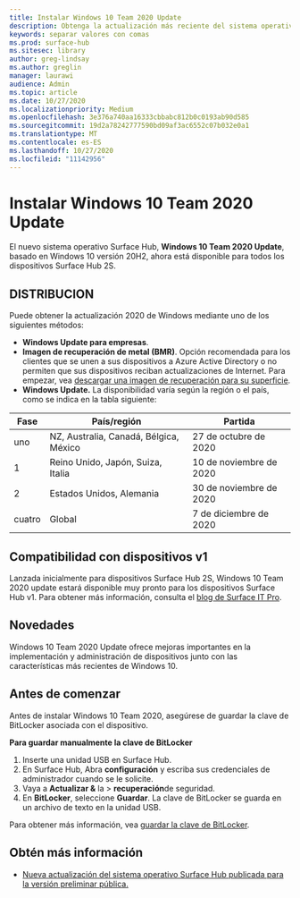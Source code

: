 ```yaml
---
title: Instalar Windows 10 Team 2020 Update
description: Obtenga la actualización más reciente del sistema operativo Surface Hub, Windows 10 Team 2020 Update.
keywords: separar valores con comas
ms.prod: surface-hub
ms.sitesec: library
author: greg-lindsay
ms.author: greglin
manager: laurawi
audience: Admin
ms.topic: article
ms.date: 10/27/2020
ms.localizationpriority: Medium
ms.openlocfilehash: 3e376a740aa16333cbbabc812b0c0193ab90d585
ms.sourcegitcommit: 19d2a78242777590bd09af3ac6552c07b032e0a1
ms.translationtype: MT
ms.contentlocale: es-ES
ms.lasthandoff: 10/27/2020
ms.locfileid: "11142956"
---
```

# Instalar Windows 10 Team 2020 Update 

El nuevo sistema operativo Surface Hub, **Windows 10 Team 2020 Update**, basado en Windows 10 versión 20H2, ahora está disponible para todos los dispositivos Surface Hub 2S.  

## DISTRIBUCION

Puede obtener la actualización 2020 de Windows mediante uno de los siguientes métodos:

- **Windows Update para empresas**.
- **Imagen de recuperación de metal (BMR)**. Opción recomendada para los clientes que se unen a sus dispositivos a Azure Active Directory o no permiten que sus dispositivos reciban actualizaciones de Internet. Para empezar, vea [descargar una imagen de recuperación para su superficie](https://support.microsoft.com/surfacerecoveryimage).
- **Windows Update.** La disponibilidad varía según la región o el país, como se indica en la tabla siguiente:

| Fase | País/región                         | Partida          |
| ----- | -------------------------------------- | ----------------- |
| uno     | NZ, Australia, Canadá, Bélgica, México | 27 de octubre de 2020  |
| 1     | Reino Unido, Japón, Suiza, Italia          | 10 de noviembre de 2020 |
| 2     | Estados Unidos, Alemania                            | 30 de noviembre de 2020 |
| cuatro     | Global                                 | 7 de diciembre de 2020  |


## Compatibilidad con dispositivos v1 

Lanzada inicialmente para dispositivos Surface Hub 2S, Windows 10 Team 2020 update estará disponible muy pronto para los dispositivos Surface Hub v1. Para obtener más información, consulta el [blog de Surface IT Pro](https://techcommunity.microsoft.com/t5/surface-it-pro-blog/surface-hub-windows-10-team-2020-update-available-october-27/ba-p/1810739).
 
## Novedades

Windows 10 Team 2020 Update ofrece mejoras importantes en la implementación y administración de dispositivos junto con las características más recientes de Windows 10. 
 
## Antes de comenzar

Antes de instalar Windows 10 Team 2020, asegúrese de guardar la clave de BitLocker asociada con el dispositivo.

**Para guardar manualmente la clave de BitLocker**

1. Inserte una unidad USB en Surface Hub.
2. En Surface Hub, Abra **configuración** y escriba sus credenciales de administrador cuando se le solicite.
3. Vaya a **Actualizar &** la  >  **recuperación**de seguridad.
4. En **BitLocker**, seleccione **Guardar**. La clave de BitLocker se guarda en un archivo de texto en la unidad USB.

Para obtener más información, vea [guardar la clave de BitLocker](save-bitlocker-key-surface-hub.md).


## Obtén más información


- [Nueva actualización del sistema operativo Surface Hub publicada para la versión preliminar pública.](https://techcommunity.microsoft.com/t5/surface-it-pro-blog/new-surface-hub-os-update-released-for-public-preview/ba-p/1534823)

